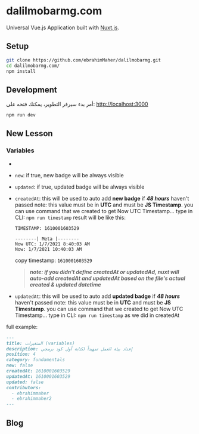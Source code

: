 # dalilmobarmg.com

Universal Vue.js Application built with [Nuxt.js](https://github.com/nuxt/nuxt.js).

## Setup

```bash
git clone https://github.com/ebrahimMaher/dalilmobarmg.git
cd dalilmobarmg.com/
npm install
```

## Development

أمر بدء سيرفر التطوير، يمكنك فتحه على: [http://localhost:3000](http://localhost:3000)

```bash
npm run dev
```

## New Lesson
### Variables
- 
- `new`: if true, new badge will be always visible
- `updated`: if true, updated badge will be always visible
- `createdAt`: 
  this will be used to auto add **new badge** if ***48 hours*** haven't passed
  note: this value must be in **UTC** and must be **JS Timestamp**.
  you can use command that we created to get Now UTC Timestamp... type in CLI: `npm run timestamp`
  result will be like this:

  ```
  TIMESTAMP: 1610001603529

  --------| Meta |--------
  Now UTC: 1/7/2021 8:40:03 AM
  Now: 1/7/2021 10:40:03 AM
  ```
  copy timestamp: `1610001603529`

  > ***note: if you didn't define createdAt or updatedAd, nuxt will auto-add createdAt and updatedAt based on the file's actual created & updated datetime***

- `updatedAt`: 
  this will be used to auto add **updated badge** if ***48 hours*** haven't passed
  note: this value must be in **UTC** and must be **JS Timestamp**.
  you can use command that we created to get Now UTC Timestamp... type in CLI: `npm run timestamp` as we did in createdAt

full example:
```md
---
title: المتغيرات (variables)
description: إعداد بيئة العمل تمهيداً لكتابة أول كود برمجي
position: 4
category: fundamentals
new: false
createdAt: 1610001603529
updatedAt: 1610001603529
updated: false
contributors:
  - ebrahimmaher
  - ebrahimmaher2  
---

```

## Blog


